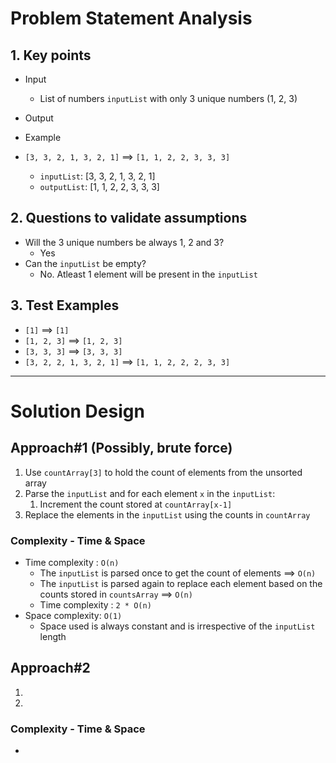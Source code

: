 # Problem Statement Analysis
## 1. Key points
- Input
    - List of numbers `inputList` with only 3 unique numbers (1, 2, 3)
- Output

- Example
 - `[3, 3, 2, 1, 3, 2, 1]` ==> `[1, 1, 2, 2, 3, 3, 3]`
    - `inputList`: [3, 3, 2, 1, 3, 2, 1]
    - `outputList`: [1, 1, 2, 2, 3, 3, 3]

## 2. Questions to validate assumptions
- Will the 3 unique numbers be always 1, 2 and 3?
    - Yes
- Can the `inputList` be empty?
    - No. Atleast 1 element will be present in the `inputList`

## 3. Test Examples
- `[1]` ==> `[1]`
- `[1, 2, 3]` ==> `[1, 2, 3]`
- `[3, 3, 3]` ==> `[3, 3, 3]`
- `[3, 2, 2, 1, 3, 2, 1]` ==> `[1, 1, 2, 2, 2, 3, 3]`
---

# Solution Design
## Approach#1 (Possibly, brute force)
1. Use `countArray[3]` to hold the count of elements from the unsorted array
1. Parse the `inputList` and for each element `x` in the `inputList`:
    1. Increment the count stored at `countArray[x-1]`
1. Replace the elements in the `inputList` using the counts in `countArray`

### Complexity - Time & Space
- Time complexity : `O(n)` 
    - The `inputList` is parsed once to get the count of elements ==> `O(n)`
    - The `inputList` is parsed again to replace each element based on the counts stored in `countsArray` ==> `O(n)`
    - Time complexity : `2 * O(n)`
- Space complexity: `O(1)`
    - Space used is always constant and is irrespective of the `inputList` length

## Approach#2
1. 
1. 

### Complexity - Time & Space
- 
